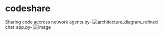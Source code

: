 # codeshare
Sharing code accross network
agents.py-
![architecture_diagram_refined](https://github.com/user-attachments/assets/0d398bbf-cba5-4fb4-8f42-90a22a233f6b)
chat_app.py-
![image](https://github.com/user-attachments/assets/0710e722-ad50-4781-989f-c2c3291442e0)
